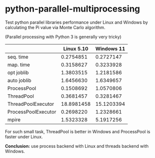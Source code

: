 # python-parallel-multiprocessing

Test python parallel libraries performance under Linux and Windows 
by calculating the Pi value via Monte Carlo algorithm. 

(Parallel processing with Python 3 is generally very tricky)

|                     | Linux 5.10 | Windows 11 |
|---------------------|------------|------------|
| seq. time           | 0.2754851  | 0.2727147  |
| map. time           | 0.3158627  | 0.3233928  |
| opt joblib          | 1.3803515  | 1.2181586  |
| auto joblib         | 1.6456630  | 1.6349657  |
| ProcessPool         | 0.1508692  | 1.0570806  |
| ThreadPool          | 0.3681457  | 0.3281467  |
| ThreadPoolExecutor  | 18.8981458 | 15.1203394 |
| ProcessPoolExecutor | 0.2698220  | 1.2328661  |
| mpire               | 1.5323328  | 5.1917256  |

For such small task, ThreadPool is better in Windows and ProcessPool is faster under Linux.

**Conclusion:** use process backend with Linux and threads backend with Windows.
